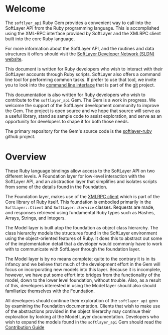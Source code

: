 # Welcome

The `softlyer_api` Ruby Gem provides a convenient way to call into the SoftLayer API from the Ruby programming language. This is accomplished using the XML-RPC interface provided by SoftLayer and the XMLRPC client built into the core Ruby language.

For more information about the SoftLayer API, and the routines and data structures it offers should visit the [SoftLayer Developer Network (SLDN) website](http://sldn.softlayer.com).

This document is written for Ruby developers who wish to interact with their SoftLayer accounts through Ruby scripts. SoftLayer also offers a command line tool for performing common tasks. If prefer to use that tool, we invite you to look into the [command line interface](https://softlayer-python.readthedocs.org/en/latest/cli.html) that is part of the [git](http://github.com/softlayer/softlayer-python) project.

This documentation is also written for Ruby developers who wish to contribute to the `softlayer_api` Gem. The Gem is a work in progress. We welcome the support of the SoftLayer development community to improve the Gem. The project is open source and we hope that source will serve as a useful library, stand as sample code to assist exploration, and serve as an opportunity for developers to shape it for both those needs.

The primary repository for the Gem's source code is the [softlayer-ruby](http://github.com/softlayer/softlayer-ruby) github project.

# Overview

These Ruby language bindings allow access to the SoftLayer API on two different levels. A Foundation layer for low-level interaction with the SoftLayer API, and an abstraction layer that simplifies and isolates scripts from some of the details found in the Foundation.

The Foundation layer, makes use of the [XMLRPC client](http://www.ruby-doc.org/stdlib-2.1.2/libdoc/xmlrpc/rdoc/XMLRPC/Client.html) which is part of the Core library of Ruby itself. This foundation is embodied primarily in the `SoftLayer::Client` and `SoftLayer::Service` classes. Requests are made, and responses retrieved using fundamental Ruby types such as Hashes, Arrays, Strings, and Integers.

The Model layer is built atop the foundation as object class hierarchy. The class hierarchy models the  structures found in the SoftLayer environment using the object-oriented features of Ruby. It does this to abstract out some of the implementation detail that a developer would commonly have to work with to communicate with SoftLayer through the foundation layer.

The Model layer is by no means complete; quite to the contrary it is in its infancy and we believe that much of the development effort in the Gem will focus on incorporating new models into this layer. Because it is incomplete, however, we have put some effort into bridges from the functionality of the model, down to the lower level foundation, without trouble. Also, as a result of this, developers interested in using the Model layer should also should familiarize themselves with the Foundation. 

All developers should continue their exploration of the `softlayer_api` gem by examining the Foundation documentation. Clients that wish to make use of the abstractions provided in the object hierarchy may continue their exploration by looking at the Model Layer documentation. Developers who wish to expand the models found in the `softlayer_api` Gem should read the [Contribution Guide](ContributionGuide_md.html)